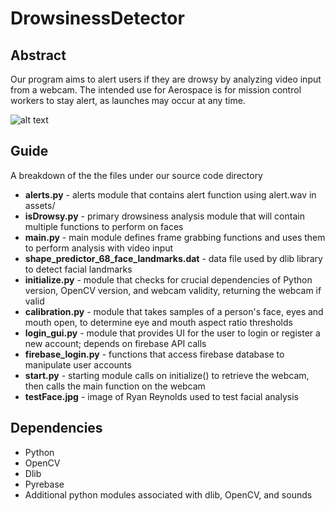 # DrowsinessDetector

## Abstract
Our program aims to alert users if they are drowsy by analyzing video input from a webcam. The intended use for Aerospace is for mission control workers to stay alert, as launches may occur at any time.

![alt text](https://raw.githubusercontent.com/polkandrew01/DrowsinessDetector/FlowChart1.png)  

## Guide
A breakdown of the the files under our source code directory
* **alerts.py** - alerts module that contains alert function using alert.wav in assets/
* **isDrowsy.py** - primary drowsiness analysis module that will contain multiple functions to perform on faces
* **main.py** - main module defines frame grabbing functions and uses them to perform analysis with video input
* **shape_predictor_68_face_landmarks.dat** - data file used by dlib library to detect facial landmarks
* **initialize.py** - module that checks for crucial dependencies of Python version, OpenCV version, and webcam validity, returning the webcam if valid
* **calibration.py** - module that takes samples of a person's face, eyes and mouth open, to determine eye and mouth aspect ratio thresholds
* **login_gui.py** - module that provides UI for the user to login or register a new account; depends on firebase API calls
* **firebase_login.py** - functions that access firebase database to manipulate user accounts
* **start.py** - starting module calls on initialize() to retrieve the webcam, then calls the main function on the webcam
* **testFace.jpg** - image of Ryan Reynolds used to test facial analysis


## Dependencies
+ Python
+ OpenCV
+ Dlib
+ Pyrebase
+ Additional python modules associated with dlib, OpenCV, and sounds
